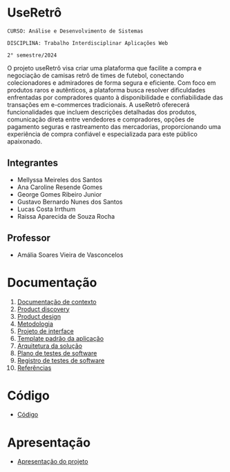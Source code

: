 # UseRetrô

`CURSO: Análise e Desenvolvimento de Sistemas`

`DISCIPLINA: Trabalho Interdisciplinar Aplicações Web`

`2° semestre/2024`

O projeto useRetrô visa criar uma plataforma que facilite a compra e negociação de camisas retrô de times de futebol, conectando colecionadores e admiradores de forma segura e eficiente. Com foco em produtos raros e autênticos, a plataforma busca resolver dificuldades enfrentadas por compradores quanto à disponibilidade e confiabilidade das transações em e-commerces tradicionais. A useRetrô oferecerá funcionalidades que incluem descrições detalhadas dos produtos, comunicação direta entre vendedores e compradores, opções de pagamento seguras e rastreamento das mercadorias, proporcionando uma experiência de compra confiável e especializada para este público apaixonado.

## Integrantes

* Mellyssa Meireles dos Santos
* Ana Caroline Resende Gomes
* George Gomes Ribeiro Junior
* Gustavo Bernardo Nunes dos Santos
* Lucas Costa Irrthum
* Raissa Aparecida de Souza Rocha

## Professor

* Amália Soares Vieira de Vasconcelos

# Documentação

<ol>
<li><a href="docs/01-Contexto.md"> Documentação de contexto</a></li>
<li><a href="docs/02-Product-discovery.md"> Product discovery</a></li>
<li><a href="docs/03-Product-design.md"> Product design</a></li>
<li><a href="docs/04-Metodologia.md"> Metodologia</a></li>
<li><a href="docs/05-Projeto-interface.md"> Projeto de interface</a></li>
<li><a href="docs/06-Template-padrao.md"> Template padrão da aplicação</a></li>
<li><a href="docs/07-Arquitetura-solucao.md"> Arquitetura da solução</a></li>
<li><a href="docs/08-Plano-testes-software.md"> Plano de testes de software</a></li>
<li><a href="docs/09-Registro-testes-software.md"> Registro de testes de software</a></li>
<li><a href="docs/10-Referencias.md"> Referências</a></li>
</ol>

# Código

* <a href="src/README.md">Código</a>

# Apresentação

* <a href="presentation/README.md">Apresentação do projeto</a>
